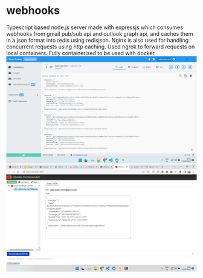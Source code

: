 # webhooks
Typescript based node.js server made with expressjs which consumes webhooks from gmail pub/sub api and outlook graph api, and caches them in a json format into redis using redisjson.
Nginx is also used for handling concurrent requests using http caching.
Used ngrok to forward requests on local containers.
Fully containerised to be used with docker.
![Alt text](docker.png "DOCKER LOGS")
![Alt text](redis-commander.png "REDIS-COMMANDER")
